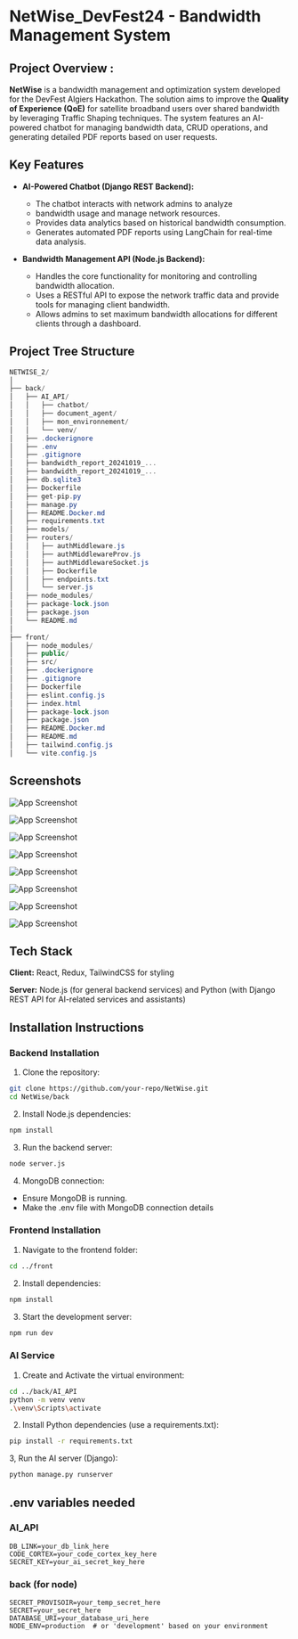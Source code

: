 # NetWise_DevFest24 - Bandwidth Management System

## Project Overview :

**NetWise** is a bandwidth management and optimization system developed for the DevFest Algiers Hackathon. The solution aims to improve the **Quality of Experience (QoE)** for satellite broadband users over shared bandwidth by leveraging Traffic Shaping techniques. The system features an AI-powered chatbot for managing bandwidth data, CRUD operations, and generating detailed PDF reports based on user requests.

## Key Features

- **AI-Powered Chatbot (Django REST Backend):**

  - The chatbot interacts with network admins to analyze
  - bandwidth usage and manage network resources.
  - Provides data analytics based on historical bandwidth consumption.
  - Generates automated PDF reports using LangChain for real-time data analysis.

- **Bandwidth Management API (Node.js Backend):**

  - Handles the core functionality for monitoring and controlling bandwidth allocation.
  - Uses a RESTful API to expose the network traffic data and provide tools for managing client bandwidth.
  - Allows admins to set maximum bandwidth allocations for different clients through a dashboard.

## Project Tree Structure

```csharp
NETWISE_2/
│
├── back/
│   ├── AI_API/
│   │   ├── chatbot/
│   │   ├── document_agent/
│   │   ├── mon_environnement/
│   │   └── venv/
│   ├── .dockerignore
│   ├── .env
│   ├── .gitignore
│   ├── bandwidth_report_20241019_...
│   ├── bandwidth_report_20241019_...
│   ├── db.sqlite3
│   ├── Dockerfile
│   ├── get-pip.py
│   ├── manage.py
│   ├── README.Docker.md
│   ├── requirements.txt
│   ├── models/
│   ├── routers/
│   │   ├── authMiddleware.js
│   │   ├── authMiddlewareProv.js
│   │   ├── authMiddlewareSocket.js
│   │   ├── Dockerfile
│   │   ├── endpoints.txt
│   │   └── server.js
│   ├── node_modules/
│   ├── package-lock.json
│   ├── package.json
│   └── README.md
│
├── front/
│   ├── node_modules/
│   ├── public/
│   ├── src/
│   ├── .dockerignore
│   ├── .gitignore
│   ├── Dockerfile
│   ├── eslint.config.js
│   ├── index.html
│   ├── package-lock.json
│   ├── package.json
│   ├── README.Docker.md
│   ├── README.md
│   ├── tailwind.config.js
│   └── vite.config.js

```

## Screenshots

![App Screenshot](images/Analytics.png)

![App Screenshot](images/Dashboard.png)

![App Screenshot](images/Control_Connexion_Bandwith.png)

![App Screenshot](images/chatbot_assistant.png)

![App Screenshot](images/report.png)

![App Screenshot](images/report_format.png)

![App Screenshot](images/Topology.png)

![App Screenshot](images/SignIn.png)

## Tech Stack

**Client:** React, Redux, TailwindCSS for styling

**Server:** Node.js (for general backend services) and Python (with Django REST API for AI-related services and assistants)

## Installation Instructions

### Backend Installation

1. Clone the repository:

```bash
git clone https://github.com/your-repo/NetWise.git
cd NetWise/back
```

2. Install Node.js dependencies:

```bash
npm install
```

3. Run the backend server:

```bash
node server.js
```

4. MongoDB connection:

- Ensure MongoDB is running.
- Make the .env file with MongoDB connection details

### Frontend Installation

1. Navigate to the frontend folder:

```bash
cd ../front
```

2. Install dependencies:

```bash
npm install
```

3. Start the development server:

```bash
npm run dev
```

### AI Service

1. Create and Activate the virtual environment:

```bash
cd ../back/AI_API
python -m venv venv
.\venv\Scripts\activate
```

2. Install Python dependencies (use a requirements.txt):

```bash
pip install -r requirements.txt
```

3, Run the AI server (Django):

```bash
python manage.py runserver

```

## .env variables needed

### AI_API

```env
DB_LINK=your_db_link_here
CODE_CORTEX=your_code_cortex_key_here
SECRET_KEY=your_ai_secret_key_here
```

### back (for node)

```env
SECRET_PROVISOIR=your_temp_secret_here
SECRET=your_secret_here
DATABASE_URI=your_database_uri_here
NODE_ENV=production  # or 'development' based on your environment
```
